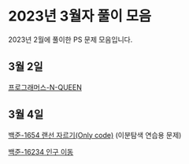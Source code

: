# 2023년 3월자 풀이 모음 #

2023년 2월에 풀이한 PS 문제 모음입니다.

## 3월 2일 ##

[프로그래머스-N-QUEEN](20230302/프로그래머스-N-Queen.md)

## 3월 4일 ##

[백준-1654 랜선 자르기(Only code)](20230304/1654.cpp) (이분탐색 연습용 문제)

[백준-16234 인구 이동](20230304/백준-16234%20인구이동.md)
